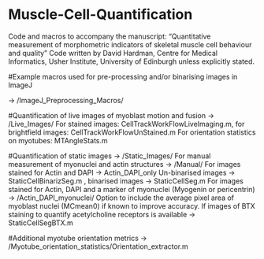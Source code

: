 # Muscle-Cell-Quantification
Code and macros to accompany the manuscript: “Quantitative measurement of morphometric indicators of skeletal muscle cell behaviour and quality”
Code written by David Hardman, Centre for Medical Informatics, Usher Institute, University of Edinburgh unless explicitly stated.

#Example macros used for pre-processing and/or binarising images in ImageJ 

-> /ImageJ_Preprocessing_Macros/

#Quantification of live images of myoblast motion and fusion 
-> /Live_Images/
For stained images: CellTrackWorkFlowLiveImaging.m, for brightfield images: CellTrackWorkFlowUnStained.m
For orientation statistics on myotubes: MTAngleStats.m


#Quantification of static images 
-> /Static_Images/
For manual measurement of myonuclei and actin structures -> /Manual/
For images stained for Actin and DAPI -> Actin_DAPI_only
Un-binarised images -> StaticCellBinarizSeg.m , binarised images -> StaticCellSeg.m
For images stained for Actin, DAPI and a marker of myonuclei (Myogenin or pericentrin) -> /Actin_DAPI_myonuclei/
Option to include the average pixel area of myoblast nuclei (MCmean0) if known to improve accuracy.
If images of BTX staining to quantify acetylcholine receptors is available -> StaticCellSegBTX.m

#Additional myotube orientation metrics 
-> /Myotube_orientation_statistics/Orientation_extractor.m
